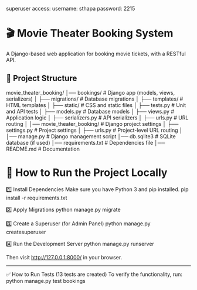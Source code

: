 superuser access: username: sthapa
                  password: 2215

# 🎬 Movie Theater Booking System

A Django-based web application for booking movie tickets, with a RESTful API.

## 📂 Project Structure
movie_theater_booking/
│── bookings/             # Django app (models, views, serializers)
│   ├── migrations/       # Database migrations
│   ├── templates/        # HTML templates
│   ├── static/           # CSS and static files
│   ├── tests.py          # Unit and API tests
│   ├── models.py         # Database models
│   ├── views.py          # Application logic
│   ├── serializers.py    # API serializers
│   ├── urls.py           # URL routing
│
│── movie_theater_booking/  # Django project settings
│   ├── settings.py        # Project settings
│   ├── urls.py            # Project-level URL routing
│
│── manage.py              # Django management script
│── db.sqlite3             # SQLite database (if used)
│── requirements.txt       # Dependencies file
│── README.md              # Documentation


# 🚀 How to Run the Project Locally

1️⃣ Install Dependencies
Make sure you have Python 3 and pip installed.
pip install -r requirements.txt

2️⃣ Apply Migrations
python manage.py migrate

3️⃣ Create a Superuser (for Admin Panel)
python manage.py createsuperuser

4️⃣ Run the Development Server
python manage.py runserver

Then visit http://127.0.0.1:8000/ in your browser.

--------------------------------------------------------

✅ How to Run Tests (13 tests are created)
To verify the functionality, 
run: python manage.py test bookings
